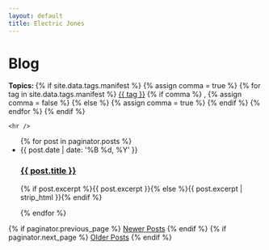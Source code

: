 ```yaml
---
layout: default
title: Electric Jones
---
```


<div class="home" id="home">
  <h1 class="pageTitle">Blog</h1>
    <p class="meta">
      <strong>Topics: </strong>
      {% if site.data.tags.manifest %}
        {% assign comma = true %}
        {% for tag in site.data.tags.manifest %}
            <a href="/tags/{{ tag }}.html">{{ tag }}</a>
            {% if comma %}
              ,
                {% assign comma = false %}
            {% else %}
                {% assign comma = true %}
            {% endif %}
        {% endfor %}
      {% endif %}
    </p>

    <hr />

  <ul class="posts noList">
    {% for post in paginator.posts %}
      <li>
        <span class="date">{{ post.date | date: '%B %d, %Y' }}</span>
        <h3><a class="post-link" href="{{ post.url | prepend: site.baseurl }}">{{ post.title }}</a></h3>
        <p>{% if post.excerpt %}{{ post.excerpt }}{% else %}{{ post.excerpt | strip_html }}{% endif %}</p>
      </li>
    {% endfor %}
  </ul>
  <!-- Pagination links -->
  <div class="pagination">
    {% if paginator.previous_page %}
      <a href="{{ paginator.previous_page_path | prepend: site.baseurl }}" class="previous button__outline">Newer Posts</a>
    {% endif %}
    {% if paginator.next_page %}
      <a href="{{ paginator.next_page_path | prepend: site.baseurl }}" class="next button__outline">Older Posts</a>
    {% endif %}
  </div>
</div>

